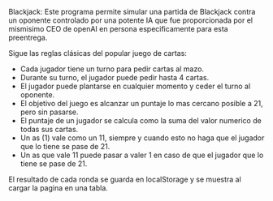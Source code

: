 Blackjack:
Este programa permite simular una partida de Blackjack contra un oponente controlado por una potente IA que fue proporcionada por el mismisimo CEO de openAI en persona especificamente para esta preentrega.

Sigue las reglas clásicas del popular juego de cartas:
- Cada jugador tiene un turno para pedir cartas al mazo.
- Durante su turno, el jugador puede pedir hasta 4 cartas.
- El jugador puede plantarse en cualquier momento y ceder el turno al oponente.
- El objetivo del juego es alcanzar un puntaje lo mas cercano posible a 21, pero sin pasarse.
- El puntaje de un jugador se calcula como la suma del valor numerico de todas sus cartas.
- Un as (1) vale como un 11, siempre y cuando esto no haga que el jugador que lo tiene se pase de 21.
- Un as que vale 11 puede pasar a valer 1 en caso de que el jugador que lo tiene se pase de 21.

El resultado de cada ronda se guarda en localStorage y se muestra al cargar la pagina en una tabla.
